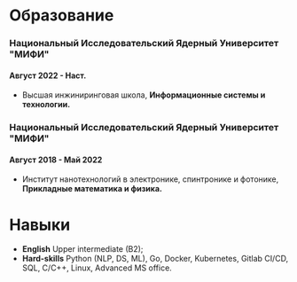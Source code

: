 # Образование
### Национальный Исследовательский Ядерный Университет "МИФИ"
#### Август 2022 - Наст.
- Высшая инжиниринговая школа, __Информационные системы и технологии.__

### Национальный Исследовательский Ядерный Университет "МИФИ" 
#### Август 2018 - Май 2022
- Институт нанотехнологий в электронике, спинтронике и фотонике, __Прикладные математика и физика.__

# Навыки
- **English** Upper intermediate (B2);
- **Hard-skills** Python (NLP, DS, ML), Go, Docker, Kubernetes, Gitlab CI/CD, SQL, C/C++, Linux, Advanced MS office.
